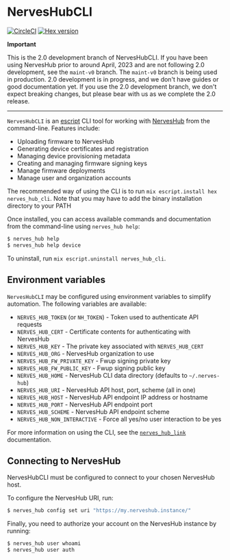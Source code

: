 # NervesHubCLI

[![CircleCI](https://circleci.com/gh/nerves-hub/nerves_hub_cli.svg?style=svg)](https://circleci.com/gh/nerves-hub/nerves_hub_cli)
[![Hex version](https://img.shields.io/hexpm/v/nerves_hub_cli.svg "Hex version")](https://hex.pm/packages/nerves_hub_cli)

**Important**

This is the 2.0 development branch of NervesHubCLI. If you have been using NervesHub prior to around April, 2023 and are not following 2.0 development, see the `maint-v0` branch. The `maint-v0` branch is being used in production. 2.0 development is in progress, and we don't have guides or good documentation yet. If you use the 2.0 development branch, we don't expect breaking changes, but please bear with us as we complete the 2.0 release.

---

`NervesHubCLI` is an [escript](https://hexdocs.pm/mix/main/Mix.Tasks.Escript.Build.html) 
CLI tool for working with [NervesHub](https://www.nerves-hub.org) from the command-line. 
Features include:

* Uploading firmware to NervesHub
* Generating device certificates and registration
* Managing device provisioning metadata
* Creating and managing firmware signing keys
* Manage firmware deployments
* Manage user and organization accounts

The recommended way of using the CLI is to run `mix escript.install hex nerves_hub_cli`. 
Note that you may have to add the binary installation directory to your PATH

Once installed, you can access available commands and documentation from the
command-line using `nerves_hub help`:

```sh
$ nerves_hub help
$ nerves_hub help device
```

To uninstall, run `mix escript.uninstall nerves_hub_cli`.

## Environment variables

`NervesHubCLI` may be configured using environment variables to simplify
automation. The following variables are available:

* `NERVES_HUB_TOKEN` (or `NH_TOKEN`) - Token used to authenticate API requests
* `NERVES_HUB_CERT` - Certificate contents for authenticating with NervesHub
* `NERVES_HUB_KEY`  - The private key associated with `NERVES_HUB_CERT`
* `NERVES_HUB_ORG`  - NervesHub organization to use
* `NERVES_HUB_FW_PRIVATE_KEY` - Fwup signing private key
* `NERVES_HUB_FW_PUBLIC_KEY`  - Fwup signing public key
* `NERVES_HUB_HOME` - NervesHub CLI data directory (defaults to `~/.nerves-hub`)
* `NERVES_HUB_URI` - NervesHub API host, port, scheme (all in one)
* `NERVES_HUB_HOST` - NervesHub API endpoint IP address or hostname
* `NERVES_HUB_PORT` - NervesHub API endpoint port
* `NERVES_HUB_SCHEME` - NervesHub API endpoint scheme
* `NERVES_HUB_NON_INTERACTIVE` - Force all yes/no user interaction to be yes

For more information on using the CLI, see the
[`nerves_hub_link`](https://github.com/nerves-hub/nerves_hub_link) documentation.

## Connecting to NervesHub

NervesHubCLI must be configured to connect to your chosen NervesHub host.

To configure the NervesHub URI, run:

```sh
$ nerves_hub config set uri "https://my.nerveshub.instance/"
```

Finally, you need to authorize your account on the NervesHub instance by running:

```sh
$ nerves_hub user whoami
$ nerves_hub user auth
```

